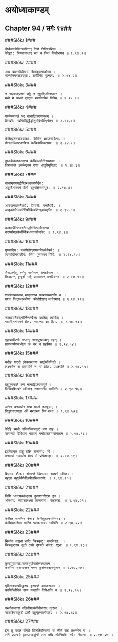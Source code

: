 अयोध्याकाण्डम्
===============================


## Chapter 94  / सर्गः ९४##


###Slōka 1###


    दीर्घकालोषितस्तस्मिन् गिरौ गिरिवनप्रिय: ।
    वैदेह्या: प्रियमाकांक्षन् स्वं च चित्तं विलोभयन् ॥ २.९४.१॥


###Slōka 2###


    अथ दाशरथिश्चित्रं चित्रकूटमदर्शयत् ।
    भार्य्याममरसङ्काश: शचीमिव पुरन्दर: ॥ २.९४.२॥


###Slōka 3###


    न राज्याद्भ्रंशनं भद्रे न सुहृद्भिर्विनाभव: ।
    मनो मे बाधते दृष्ट्वा रमणीयमिमं गिरिम् ॥ २.९४.३॥


###Slōka 4###


    पश्येममचलं भद्रे नानाद्विजगणायुतम् ।
    शिखरै: खमिवोद्विद्धैर्द्धातुमद्भिर्विभूषितम् ॥ २.९४.४॥


###Slōka 5###


    केचिद्रजतसङ्काशा: केचित् क्षतजसन्निभा: ।
    पीतमाञ्जिष्ठवर्णाश्च केचिन्मणिवरप्रभा: ॥ २.९४.५॥


###Slōka 6###


    पुष्पार्ककेतकाभाश्च केचिज्ज्योतीरसप्रभा: ।
    विराजन्ते ऽचलेन्द्रस्य देशा धातुविभूषिता: ॥ २.९४.६॥


###Slōka 7###


    नानामृगगणद्वीपितरक्ष्वृक्षगणैर्वृत: ।
    अदुष्टैर्भात्ययं शैलो बहुपक्षिसमायुत: ॥ २.९४.७॥


###Slōka 8###


    आम्रजम्ब्वसनैर्लोध्रै: प्रियालै: पनसैर्धवै: ।
    अङ्कोलैर्भव्यतिनिशैर्बिल्वतिन्दुकवेणुभि: ॥ २.९४.८॥


###Slōka 9###


    काश्मर्यरिष्टवरुणैर्मधूकैस्तिलकैस्तथा ।
    बदर्य्यामलकैर्नीपैर्वेत्रधन्वनबीजकै: ॥ २.९४.९॥


###Slōka 10###


    पुष्पवद्भि: फलोपेतैश्छायावद्भिर्मनोरमै: ।
    एवमादिभिराकीर्ण: श्रियं पुष्यत्ययं गिरि: ॥ २.९४.१०॥


###Slōka 11###


    शैलप्रस्थेषु रम्येषु पश्येमान् रोमहर्षणान् ।
    किन्नरान् द्वन्द्वशो भद्रे रममाणान् मनस्विन: ॥ २.९४.११॥


###Slōka 12###


    शाखावसक्तान् खङ्गांश्च प्रवराण्यम्बराणि च ।
    पश्च विद्याधरस्त्रीणां क्रीडोद्देशान् मनोरमान् ॥ २.९४.१२॥


###Slōka 13###


    जलप्रपातैरुद्भेदैर्निष्यन्दैश्च क्वचित् क्वचित् ।
    स्रवद्भिर्भात्ययं शैल: स्रवन्मद इव द्विप: ॥ २.९४.१३॥


###Slōka 14###


    गुहासमीरणो गन्धान् नानापुष्पभवान् वहन् ।
    घ्राणतर्प्पणमभ्येत्य कं नरं न प्रहर्षयेत् ॥ २.९४.१४॥


###Slōka 15###


    यदीह शरदो ऽनेकास्त्वया सार्द्धमनिन्दिते ।
    लक्ष्मणेन च वत्स्यामि न मां शोक: प्रधक्ष्यति ॥ २.९४.१५॥


###Slōka 16###


    बहुपुष्पफले रम्ये नानाद्विजगणायुते ।
    विचित्रशिखरे ह्यस्मिन् रतवानस्मि भामिनि ॥ २.९४.१६॥


###Slōka 17###


    अनेन वनवासेन मया प्राप्तं फलद्वयम् ।
    पितुश्चानृणता धर्मे भरतस्य प्रियं तथा ॥ २.९४.१७॥


###Slōka 18###


    वैदेहि रमसे कच्चिच्चित्रकूटे मया सह ।
    पश्यन्ती विविधान् भावान् मनोवाक्कायसंयतान् ॥ २.९४.१८॥


###Slōka 19###


    इदमेवामृतं प्राहू राज्ञि राजर्षय: परे ।
    वनवासं भवार्थाय प्रेत्य मे प्रपितामहा: ॥ २.९४.१९॥


###Slōka 20###


    शिला: शैलस्य शोभन्ते विशाला: शतशो ऽभित: ।
    बहुला बहुलैर्वर्णैर्नीलपीतसितारुणै: ॥ २.९४.२०॥


###Slōka 21###


    निशि भान्त्यचलेन्द्रस्य हुताशनशिखा इव ।
    ओषध्य: स्वप्रभालक्ष्या भ्राजमाना: सहस्रश: ॥ २.९४.२१॥


###Slōka 22###


    केचित् क्षयनिभा देशा: केचिदुद्यानसन्निभा: ।
    केचिदेकशिला भान्ति पर्वतस्यास्य भामिनि ॥ २.९४.२२॥


###Slōka 23###


    भित्त्वेव वसुधां भाति चित्रकूट: समुत्थित: ।
    चित्रकूटस्य कूटो ऽसौ दृश्यते सर्वत: शुभ: ॥ २.९४.२३॥


###Slōka 24###


    कुष्ठपुन्नागस्ऺथगरभूर्जपत्रोत्तरच्छदान् ।
    कामिनां स्वास्तरान् पश्य कुशेशयदलायुतान् ॥ २.९४.२४॥


###Slōka 25###


    मृदिताश्चापविद्धाश्च दृश्यन्ते कमलस्रज: ।
    कामिभिर्वनिते पश्य फलानि विविधानि च ॥ २.९४.२५॥


###Slōka 26###


    वस्वौकसारां नलिनीमत्येतीवोत्तरान् कुरून् ।
    पर्वतश्चित्रकूटो ऽसौ बहुमूलफलोदक: ॥ २.९४.२६॥


###Slōka 27###


    इमं तु कालं वनिते विजह्रिवांस्त्वया च सीते सह लक्ष्मणेन च ।
    रतिं प्रपत्स्ये कुलधर्मवर्द्धनीं सतां पथि स्वैर्नियमै: परै: स्थित: ॥ २.९४.२७ ॥


